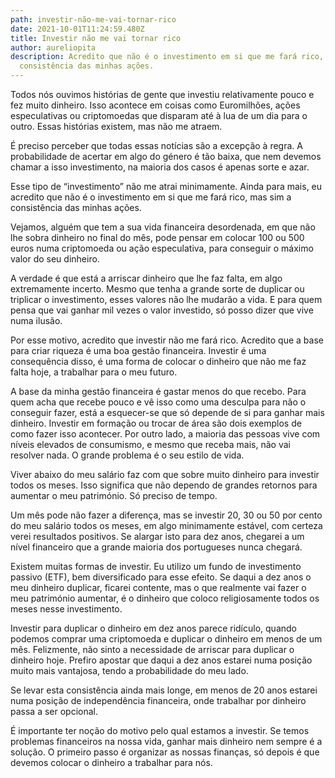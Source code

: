 ```yaml
---
path: investir-não-me-vai-tornar-rico
date: 2021-10-01T11:24:59.480Z
title: Investir não me vai tornar rico
author: aureliopita
description: Acredito que não é o investimento em si que me fará rico, mas sim a
  consistência das minhas ações.
---
```

Todos nós ouvimos histórias de gente que investiu relativamente pouco e fez muito dinheiro. Isso acontece em coisas como Euromilhões, ações especulativas ou criptomoedas que disparam até à lua de um dia para o outro. Essas histórias existem, mas não me atraem.

É preciso perceber que todas essas notícias são a excepção à regra. A probabilidade de acertar em algo do género é tão baixa, que nem devemos chamar a isso investimento, na maioria dos casos é apenas sorte e azar.

Esse tipo de “investimento” não me atrai minimamente. Ainda para mais, eu acredito que não é o investimento em si que me fará rico, mas sim a consistência das minhas ações.

Vejamos, alguém que tem a sua vida financeira desordenada, em que não lhe sobra dinheiro no final do mês, pode pensar em colocar 100 ou 500 euros numa criptomoeda ou ação especulativa, para conseguir o máximo valor do seu dinheiro.

A verdade é que está a arriscar dinheiro que lhe faz falta, em algo extremamente incerto. Mesmo que tenha a grande sorte de duplicar ou triplicar o investimento, esses valores não lhe mudarão a vida. E para quem pensa que vai ganhar mil vezes o valor investido, só posso dizer que vive numa ilusão.

Por esse motivo, acredito que investir não me fará rico. Acredito que a base para criar riqueza é uma boa gestão financeira. Investir é uma consequência disso, é uma forma de colocar o dinheiro que não me faz falta hoje, a trabalhar para o meu futuro.

A base da minha gestão financeira é gastar menos do que recebo. Para quem acha que recebe pouco e vê isso como uma desculpa para não o conseguir fazer, está a esquecer-se que só depende de si para ganhar mais dinheiro. Investir em formação ou trocar de área são dois exemplos de como fazer isso acontecer. Por outro lado, a maioria das pessoas vive com níveis elevados de consumismo, e mesmo que receba mais, não vai resolver nada. O grande problema é o seu estilo de vida.

Viver abaixo do meu salário faz com que sobre muito dinheiro para investir todos os meses. Isso significa que não dependo de grandes retornos para aumentar o meu património. Só preciso de tempo.

Um mês pode não fazer a diferença, mas se investir 20, 30 ou 50 por cento do meu salário todos os meses, em algo minimamente estável, com certeza verei resultados positivos. Se alargar isto para dez anos, chegarei a um nível financeiro que a grande maioria dos portugueses nunca chegará.

Existem muitas formas de investir. Eu utilizo um fundo de investimento passivo (ETF), bem diversificado para esse efeito. Se daqui a dez anos o meu dinheiro duplicar, ficarei contente, mas o que realmente vai fazer o meu património aumentar, é o dinheiro que coloco religiosamente todos os meses nesse investimento.

Investir para duplicar o dinheiro em dez anos parece ridículo, quando podemos comprar uma criptomoeda e duplicar o dinheiro em menos de um mês. Felizmente, não sinto a necessidade de arriscar para duplicar o dinheiro hoje. Prefiro apostar que daqui a dez anos estarei numa posição muito mais vantajosa, tendo a probabilidade do meu lado. 

Se levar esta consistência ainda mais longe, em menos de 20 anos estarei numa posição de independência financeira, onde trabalhar por dinheiro passa a ser opcional.

É importante ter noção do motivo pelo qual estamos a investir. Se temos problemas financeiros na nossa vida, ganhar mais dinheiro nem sempre é a solução. O primeiro passo é organizar as nossas finanças, só depois é que devemos colocar o dinheiro a trabalhar para nós.
